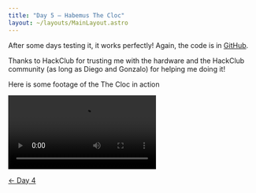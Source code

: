 ```yaml
---
title: "Day 5 — Habemus The Cloc"
layout: ~/layouts/MainLayout.astro
---
```


After some days testing it, it works perfectly! Again, the code is in [GitHub](https://github.com/JuanM04/the-cloc).

Thanks to HackClub for trusting me with the hardware and the HackClub community (as long as Diego and Gonzalo) for helping me doing it!

Here is some footage of the The Cloc in action

![](/videos/the-cloc/working.mp4)

[&larr; Day 4](/docs/the-cloc/day-4)
